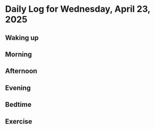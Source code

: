 # Daily Log for Wednesday, April 23, 2025

## Waking up

## Morning

## Afternoon

## Evening

## Bedtime

## Exercise
